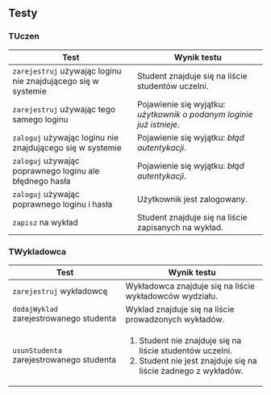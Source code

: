## Testy

### TUczen

| Test                                                          | Wynik testu                                                          |
| ------------------------------------------------------------- | -------------------------------------------------------------------- |
| `zarejestruj` używając loginu nie znajdującego się w systemie | Student znajduje się na liście studentów uczelni.                    |
| `zarejestruj` używając tego samego loginu                     | Pojawienie się wyjątku: _użytkownik o podanym loginie już istnieje_. |
| `zaloguj` używając loginu nie znajdującego się w systemie     | Pojawienie się wyjątku: _błąd autentykacji_.                         |
| `zaloguj` używając poprawnego loginu ale błędnego hasła       | Pojawienie się wyjątku: _błąd autentykacji_.                         |
| `zaloguj` używając poprawnego loginu i hasła                  | Użytkownik jest zalogowany.                                          |
| `zapisz` na wykład                                            | Student znajduje się na liście zapisanych na wykład.                 |

### TWykladowca

| Test                                     | Wynik testu                                                                                                                                 |
| ---------------------------------------- | ------------------------------------------------------------------------------------------------------------------------------------------- |
| `zarejestruj` wykładowcę                 | Wykładowca znajduje się na liście wykładowców wydziału.                                                                                     |
| `dodajWyklad` zarejestrowanego studenta  | Wyklad znajduje się na liście prowadzonych wykładów.                                                                                        |
| `usunStudenta` zarejestrowanego studenta | <ol><li>Student nie znajduje się na liście studentów uczelni.</li><li>Student nie jest znajduje się na liście żadnego z wykładów.</li></ol> |
